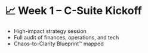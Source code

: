 # 📈 Week 1 – C-Suite Kickoff

- High-impact strategy session  
- Full audit of finances, operations, and tech  
- Chaos-to-Clarity Blueprint™ mapped  
